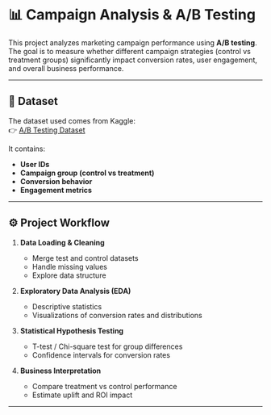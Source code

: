 # 📊 Campaign Analysis & A/B Testing

This project analyzes marketing campaign performance using **A/B testing**.  
The goal is to measure whether different campaign strategies (control vs treatment groups) significantly impact conversion rates, user engagement, and overall business performance.

---

## 📂 Dataset

The dataset used comes from Kaggle:  
👉 [A/B Testing Dataset](https://www.kaggle.com/datasets/amirmotefaker/ab-testing-dataset/data?select=test_group.csv)

It contains:
- **User IDs**  
- **Campaign group (control vs treatment)**  
- **Conversion behavior**  
- **Engagement metrics**  

---

## ⚙️ Project Workflow

1. **Data Loading & Cleaning**  
   - Merge test and control datasets  
   - Handle missing values  
   - Explore data structure  

2. **Exploratory Data Analysis (EDA)**  
   - Descriptive statistics  
   - Visualizations of conversion rates and distributions  

3. **Statistical Hypothesis Testing**  
   - T-test / Chi-square test for group differences  
   - Confidence intervals for conversion rates  

4. **Business Interpretation**  
   - Compare treatment vs control performance  
   - Estimate uplift and ROI impact  

---


